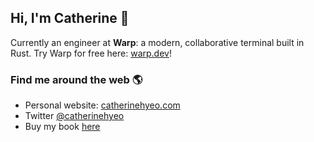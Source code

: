 ## Hi, I'm Catherine 👋

Currently an engineer at **Warp**: a modern, collaborative terminal built in Rust. Try Warp for free here: [warp.dev](https://www.warp.dev)!

### Find me around the web 🌎
- Personal website: [catherinehyeo.com](https://catherinehyeo.com/)
- Twitter [@catherinehyeo](https://twitter.com/catherinehyeo)
- Buy my book [here](https://catherinehyeo.com/creator)


<!--
**catyeo18/catyeo18** is a ✨ _special_ ✨ repository because its `README.md` (this file) appears on your GitHub profile.

Here are some ideas to get you started:

- 🔭 I’m currently working on ...
- 🌱 I’m currently learning ...
- 👯 I’m looking to collaborate on ...
- 🤔 I’m looking for help with ...
- 💬 Ask me about ...
- 📫 How to reach me: ...
- 😄 Pronouns: ...
- ⚡ Fun fact: ...
-->
